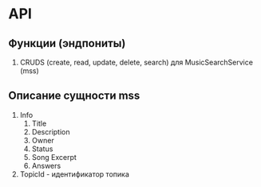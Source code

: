 # API

## Функции (эндпониты)

1. CRUDS (create, read, update, delete, search) для MusicSearchService (mss)

## Описание сущности mss

1. Info
    1. Title
    2. Description
    3. Owner
    4. Status
    5. Song Excerpt
    6. Answers
2. TopicId - идентификатор топика

